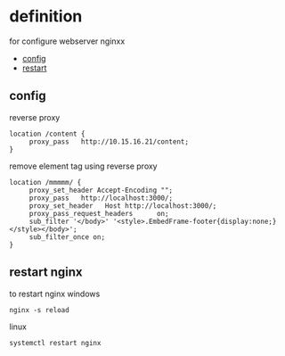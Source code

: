 # definition
for configure webserver nginxx
- [config](#config)
- [restart](#restart)

## config
reverse proxy
```
location /content {
     proxy_pass   http://10.15.16.21/content;
}
```

remove element tag using reverse proxy
```
location /mmmmm/ {
     proxy_set_header Accept-Encoding "";
     proxy_pass   http://localhost:3000/;
     proxy_set_header   Host http://localhost:3000/;
     proxy_pass_request_headers      on;
     sub_filter '</body>' '<style>.EmbedFrame-footer{display:none;}</style></body>';
     sub_filter_once on;	
}
```
## restart nginx
to restart nginx
windows
```
nginx -s reload
```
linux
```
systemctl restart nginx
```
